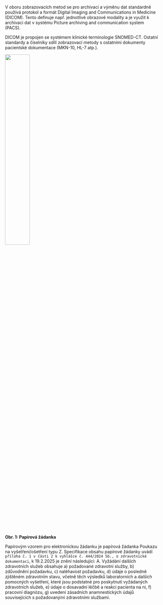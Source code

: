 V oboru zobrazovacích metod se pro archivaci a výměnu dat standardně používá protokol a formát Digital Imaging and Communications in Medicine (DICOM). Tento definuje např. jednotlivé obrazové modality a je využit k archivaci dat v systému Picture archiving and communication system (PACS).

DICOM je propojen se systémem klinické terminologie SNOMED-CT. Ostatní standardy a číselníky sdílí zobrazovací metody s ostatními dokumenty pacientské dokumentace (MKN-10, HL-7 atp.).

<div>
<img src="paper-order.png" class="figure-img img-responsive img-rounded center-block" width="40%">
<p><strong>Obr. 1: Papírová žádanka</strong></p>
<p> </p>
</div>

Papírovým vzorem pro elektronickou žádanku je papírová žádanka Poukazu na vyšetření/ošetření typu Z. Specifikace obsahu papírové žádanky uvádí `příloha č. 1 v části 2 k vyhlášce č. 444/2024 Sb., o zdravotnické dokumentaci`, k 19.2.2025 je znění následující:
A. Vyžádání dalších zdravotních služeb obsahuje
    a) požadované zdravotní služby,
    b) zdůvodnění požadavku,
    c) naléhavost požadavku,
    d) údaje o posledně zjištěném zdravotním stavu, včetně těch výsledků laboratorních a dalších pomocných vyšetření, které jsou podstatné pro poskytnutí vyžádaných zdravotních služeb,
    e) údaje o dosavadní léčbě a reakci pacienta na ni,
    f) pracovní diagnózu,
    g) uvedení zásadních anamnestických údajů souvisejících s požadovanými zdravotními službami. 
